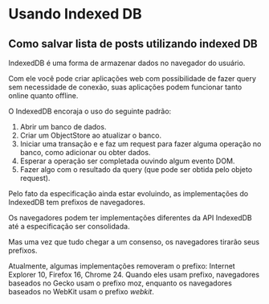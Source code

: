 ﻿Usando Indexed DB
============
Como salvar lista de posts utilizando indexed DB
------------

IndexedDB é uma forma de armazenar dados no navegador do usuário. 

Com ele você pode criar aplicações web com possibilidade de fazer query sem necessidade de conexão, suas aplicações podem funcionar tanto online quanto offline. 

O IndexedDB encoraja o uso do seguinte padrão:

1. Abrir um banco de dados.
2. Criar um ObjectStore ao atualizar o banco. 
3. Iniciar uma transação e e faz um request para fazer alguma operação no banco, como adicionar ou obter dados.
4. Esperar a operação ser completada ouvindo algum evento DOM.
5. Fazer algo com o resultado da query (que pode ser obtida pelo objeto request).

Pelo fato  da especificação ainda estar evoluindo, as implementações do IndexedDB tem prefixos de navegadores. 

Os navegadores podem ter implementações diferentes da API IndexedDB até a especificação ser consolidada. 

Mas uma vez que tudo chegar a um consenso, os navegadores tirarão seus prefixos. 

Atualmente, algumas implementações removeram o prefixo: Internet Explorer 10, Firefox 16, Chrome 24. Quando eles usam prefixo, navegadores baseados no Gecko usam o prefixo moz, enquanto os navegadores baseados no WebKit usam o prefixo _webkit_.
